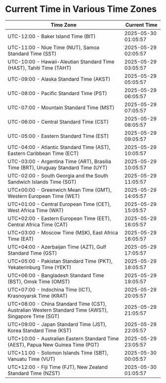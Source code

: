 # Current Time in Various Time Zones

| Time Zone | Current Time |
|-----------|--------------|
| UTC-12:00 - Baker Island Time (BIT) | 2025-05-30 01:05:57 |
| UTC-11:00 - Niue Time (NUT), Samoa Standard Time (SST) | 2025-05-29 02:05:57 |
| UTC-10:00 - Hawaii-Aleutian Standard Time (HAST), Tahiti Time (TAHT) | 2025-05-29 03:05:57 |
| UTC-09:00 - Alaska Standard Time (AKST) | 2025-05-29 05:05:57 |
| UTC-08:00 - Pacific Standard Time (PST) | 2025-05-29 06:05:57 |
| UTC-07:00 - Mountain Standard Time (MST) | 2025-05-29 07:05:57 |
| UTC-06:00 - Central Standard Time (CST) | 2025-05-29 08:05:57 |
| UTC-05:00 - Eastern Standard Time (EST) | 2025-05-29 09:05:57 |
| UTC-04:00 - Atlantic Standard Time (AST), Eastern Caribbean Time (ECT) | 2025-05-29 10:05:57 |
| UTC-03:00 - Argentina Time (ART), Brasília Time (BRT), Uruguay Standard Time (UYT) | 2025-05-29 10:05:57 |
| UTC-02:00 - South Georgia and the South Sandwich Islands Time (SGT) | 2025-05-29 11:05:57 |
| UTC±00:00 - Greenwich Mean Time (GMT), Western European Time (WET) | 2025-05-29 14:05:57 |
| UTC+01:00 - Central European Time (CET), West Africa Time (WAT) | 2025-05-29 15:05:57 |
| UTC+02:00 - Eastern European Time (EET), Central Africa Time (CAT) | 2025-05-29 16:05:57 |
| UTC+03:00 - Moscow Time (MSK), East Africa Time (EAT) | 2025-05-29 16:05:57 |
| UTC+04:00 - Azerbaijan Time (AZT), Gulf Standard Time (GST) | 2025-05-29 17:05:57 |
| UTC+05:00 - Pakistan Standard Time (PKT), Yekaterinburg Time (YEKT) | 2025-05-29 18:05:57 |
| UTC+06:00 - Bangladesh Standard Time (BST), Omsk Time (OMST) | 2025-05-29 19:05:57 |
| UTC+07:00 - Indochina Time (ICT), Krasnoyarsk Time (KRAT) | 2025-05-29 20:05:57 |
| UTC+08:00 - China Standard Time (CST), Australian Western Standard Time (AWST), Singapore Time (SGT) | 2025-05-29 21:05:57 |
| UTC+09:00 - Japan Standard Time (JST), Korea Standard Time (KST) | 2025-05-29 22:05:57 |
| UTC+10:00 - Australian Eastern Standard Time (AEST), Papua New Guinea Time (PGT) | 2025-05-29 23:05:57 |
| UTC+11:00 - Solomon Islands Time (SBT), Vanuatu Time (VUT) | 2025-05-30 00:05:57 |
| UTC+12:00 - Fiji Time (FJT), New Zealand Standard Time (NZST) | 2025-05-30 01:05:57 |
